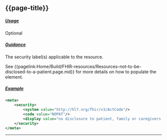 ## {{page-title}}

<h5><ins>Usage</ins></h5>

<span class="mro-circle optional" title="Optional"></span> Optional

<h5><ins>Guidance</ins></h5>

The security label(s) applicable to the resource.

See {{pagelink:Home/Build/FHIR-resources/Resources-not-to-be-disclosed-to-a-patient.page.md}} for more details on how to populate the element.

<h5><ins>Example</ins></h5>

```xml
<meta>
    <security>
        <system value="http://hl7.org/fhir/v3/ActCode"/>
        <code value="NOPAT"/>
        <display value="no disclosure to patient, family or caregivers without attending provider's authorization"/>
    </security>
</meta>
```

---